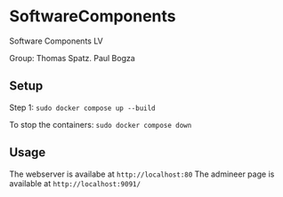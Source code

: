 # SoftwareComponents
Software Components LV

Group: Thomas Spatz. Paul Bogza

## Setup
Step 1: `sudo docker compose up --build`

To stop the containers: `sudo docker compose down`

## Usage
The webserver is availabe at `http://localhost:80`
The admineer page is available at `http://localhost:9091/`
